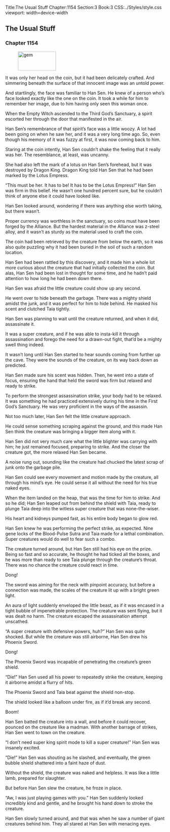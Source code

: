Title:The Usual Stuff 
Chapter:1154 
Section:3 
Book:3 
CSS:../Styles/style.css 
viewport: width=device-width
  
## The Usual Stuff
### Chapter 1154 
<figure>
	<img src="../Images/gem.gif" alt="gem" id="gem" width="120" height="60" />
</figure>
  

  
  It was only her head on the coin, but it had been delicately crafted. And simmering beneath the surface of that innocent image was an untold power.

And startlingly, the face was familiar to Han Sen. He knew of a person who’s face looked exactly like the one on the coin. It took a while for him to remember her image, due to him having only seen this woman once.

When the Empty Witch ascended to the Third God’s Sanctuary, a spirit escorted her through the door that manifested in the air.

Han Sen’s remembrance of that spirit’s face was a little woozy. A lot had been going on when he saw her, and it was a very long time ago. So, even though his memory of it was fuzzy at first, it was now coming back to him.

Staring at the coin intently, Han Sen couldn’t shake the feeling that it really was her. The resemblance, at least, was uncanny.

She had also left the mark of a lotus on Han Sen’s forehead, but it was destroyed by Dragon King. Dragon King told Han Sen that he had been marked by the Lotus Empress.

“This must be her. It has to be! It has to be the Lotus Empress!” Han Sen was firm in this belief. He wasn’t one hundred percent sure, but he couldn’t think of anyone else it could have looked like.

Han Sen looked around, wondering if there was anything else worth taking, but there wasn’t.

Proper currency was worthless in the sanctuary, so coins must have been forged by the Alliance. But the hardest material in the Alliance was z-steel alloy, and it wasn’t as sturdy as the material used to craft the coin.

The coin had been retrieved by the creature from below the earth, so it was also quite puzzling why it had been buried in the soil of such a random location.

Han Sen had been rattled by this discovery, and it made him a whole lot more curious about the creature that had initially collected the coin. But alas, Han Sen had been lost in thought for some time, and he hadn’t paid attention to how long he had been down there.

Han Sen was afraid the little creature could show up any second.

He went over to hide beneath the garbage. There was a mighty shield amidst the junk, and it was perfect for him to hide behind. He masked his scent and clutched Taia tightly.

Han Sen was planning to wait until the creature returned, and when it did, assassinate it.

It was a super creature, and if he was able to insta-kill it through assassination and forego the need for a drawn-out fight, that’d be a mighty swell thing indeed.

It wasn’t long until Han Sen started to hear sounds coming from further up the cave. They were the sounds of the creature, on its way back down as predicted.

Han Sen made sure his scent was hidden. Then, he went into a state of focus, ensuring the hand that held the sword was firm but relaxed and ready to strike.

To perform the strongest assassination strike, your body had to be relaxed. It was something he had practiced extensively during his time in the First God’s Sanctuary. He was very proficient in the ways of the assassin.

Not too much later, Han Sen felt the little creature approach.

He could sense something scraping against the ground, and this made Han Sen think the creature was bringing a bigger item along with it.

Han Sen did not very much care what the little blighter was carrying with him; he just remained focused, preparing to strike. And the closer the creature got, the more relaxed Han Sen became.

A noise rung out, sounding like the creature had chucked the latest scrap of junk onto the garbage pile.

Han Sen could see every movement and motion made by the creature, all through his mind’s eye. He could sense it all without the need for his true naked eyes.

When the item landed on the heap, that was the time for him to strike. And so he did; Han Sen leaped out from behind the shield with Taia, ready to plunge Taia deep into the witless super creature that was none-the-wiser.

His heart and kidneys pumped fast, as his entire body began to glow red.

Han Sen knew he was performing the perfect strike, as expected. Nine gene locks of the Blood-Pulse Sutra and Taia made for a lethal combination. Super creatures would do well to fear such a combo.

The creature turned around, but Han Sen still had his eye on the prize. Being so fast and so accurate, he thought he had ticked all the boxes, and he was more than ready to see Taia plunge through the creature’s throat. There was no chance the creature could react in time.

Dong!

The sword was aiming for the neck with pinpoint accuracy, but before a connection was made, the scales of the creature lit up with a bright green light.

An aura of light suddenly enveloped the little beast, as if it was encased in a tight bubble of impenetrable protection. The creature was sent flying, but it was dealt no harm. The creature escaped the assassination attempt unscathed.

“A super creature with defensive powers, huh?” Han Sen was quite shocked. But while the creature was still airborne, Han Sen drew his Phoenix Sword.

Dong!

The Phoenix Sword was incapable of penetrating the creature’s green shield.

“Die!” Han Sen used all his power to repeatedly strike the creature, keeping it airborne amidst a flurry of hits.

The Phoenix Sword and Taia beat against the shield non-stop.

The shield looked like a balloon under fire, as if it’d break any second.

Boom!

Han Sen batted the creature into a wall, and before it could recover, pounced on the creature like a madman. With another barrage of strikes, Han Sen went to town on the creature.

“I don’t need super king spirit mode to kill a super creature!” Han Sen was insanely excited.

“Die!” Han Sen was shouting as he slashed, and eventually, the green bubble shield shattered into a faint haze of dust.

Without the shield, the creature was naked and helpless. It was like a little lamb, prepared for slaughter.

But before Han Sen slew the creature, he froze in place.

“Aw, I was just playing games with you.” Han Sen suddenly looked incredibly kind and gentle, and he brought his hand down to stroke the creature.

Han Sen slowly turned around, and that was when he saw a number of giant creatures behind him. They all stared at Han Sen with menacing eyes.

